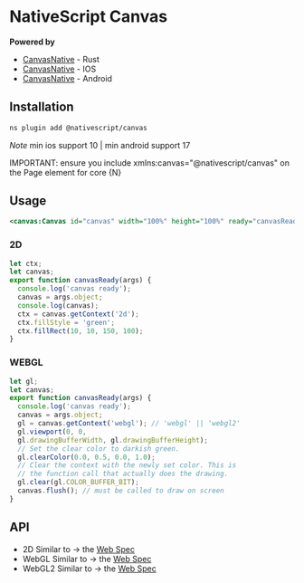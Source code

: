 # NativeScript Canvas

**Powered by**
* [CanvasNative](src-native/canvas-native) - Rust
* [CanvasNative](src-native/canvas-ios) - IOS
* [CanvasNative](src-native/canvas-android) - Android
## Installation

```bash
ns plugin add @nativescript/canvas
```

_Note_ min ios support 10 | min android support 17

IMPORTANT: ensure you include xmlns:canvas="@nativescript/canvas" on the Page element for core {N}

## Usage

```xml
<canvas:Canvas id="canvas" width="100%" height="100%" ready="canvasReady"/>
```

### 2D
```typescript
let ctx;
let canvas;
export function canvasReady(args) {
  console.log('canvas ready');
  canvas = args.object;
  console.log(canvas);
  ctx = canvas.getContext('2d');
  ctx.fillStyle = 'green';
  ctx.fillRect(10, 10, 150, 100);
}
```



### WEBGL
```typescript
let gl;
let canvas;
export function canvasReady(args) {
  console.log('canvas ready');
  canvas = args.object;
  gl = canvas.getContext('webgl'); // 'webgl' || 'webgl2'
  gl.viewport(0, 0,
  gl.drawingBufferWidth, gl.drawingBufferHeight);
  // Set the clear color to darkish green.
  gl.clearColor(0.0, 0.5, 0.0, 1.0);
  // Clear the context with the newly set color. This is
  // the function call that actually does the drawing.
  gl.clear(gl.COLOR_BUFFER_BIT);
  canvas.flush(); // must be called to draw on screen
}
```

## API

 - 2D Similar to -> the [Web Spec](https://developer.mozilla.org/en-US/docs/Web/API/CanvasRenderingContext2D)
 - WebGL Similar to -> the [Web Spec](https://developer.mozilla.org/en-US/docs/Web/API/WebGLRenderingContext)
 - WebGL2 Similar to -> the [Web Spec](https://developer.mozilla.org/en-US/docs/Web/API/WebGL2RenderingContext)

